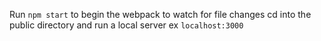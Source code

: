 Run `npm start`  to begin the webpack to watch for file changes
cd into the public directory and run a local server
ex `localhost:3000`
